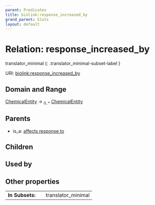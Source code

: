 ```yaml
---
parent: Predicates
title: biolink:response_increased_by
grand_parent: Slots
layout: default
---
```


# Relation: response_increased_by

translator_minimal
{: .translator_minimal-subset-label }




URI: [biolink:response_increased_by](https://w3id.org/biolink/vocab/response_increased_by)

## Domain and Range

[ChemicalEntity](ChemicalEntity.md) ->  <sub>0..\*</sub> [ChemicalEntity](ChemicalEntity.md)

## Parents

 *  is_a: [affects response to](affects_response_to.md)

## Children


## Used by


## Other properties

|  |  |  |
| --- | --- | --- |
| **In Subsets:** | | translator_minimal |

